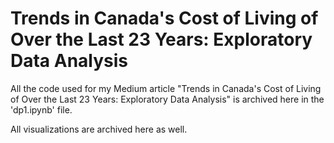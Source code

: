 # Trends in Canada's Cost of Living of Over the Last 23 Years: Exploratory Data Analysis

All the code used for my Medium article "Trends in Canada's Cost of Living of Over the Last 23 Years: Exploratory Data Analysis" is archived here in the 'dp1.ipynb' file.

All visualizations are archived here as well.
